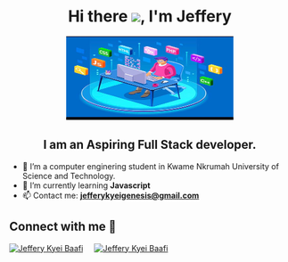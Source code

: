 <h1 align="center"> Hi there <img src ="https://user-images.githubusercontent.com/79151294/164762206-b90b4e56-58ac-4d89-baf2-f9132ccabcdb.gif" width="30px" height:"30px">, I'm Jeffery </h1>

<p align="center">
  <img src="https://github.com/RansfordGenesis/RansfordGenesis/blob/main/dev.jpg" alt="Dev" width ="300px" height="150px">
</p>

<h2 align="center">I am an Aspiring Full Stack developer.</h2>


<!-- ABOUT ME -->
<section>

- 🔭 I’m a computer enginering student in Kwame Nkrumah University of Science and Technology.
- 🌱 I’m currently learning **Javascript**
- 📫 Contact me: **jefferykyeigenesis@gmail.com**
	
</section>
<section>
	<h2>Connect with me 🤝</h2>
	<a href="https://www.linkedin.com/in/jeffery-kyei-baafi/" target ="_blank"><img src="https://raw.githubusercontent.com/rahuldkjain/github-profile-readme-generator/master/src/images/icons/Social/linked-in-alt.svg" alt="Jeffery Kyei Baafi" width="45px" height="45px"/></a>
	<span>&nbsp;  </span>
	<span>&nbsp;  </span>
        <a href="https://twitter.com/_ransfordgenesis" target ="_blank"><img src="https://raw.githubusercontent.com/rahuldkjain/github-profile-readme-generator/master/src/images/icons/Social/twitter.svg" alt=" Jeffery Kyei Baafi" width="45px" height="45px"/></a>
	<span>&nbsp;  </span>
	<span>&nbsp;  </span>
</section>

